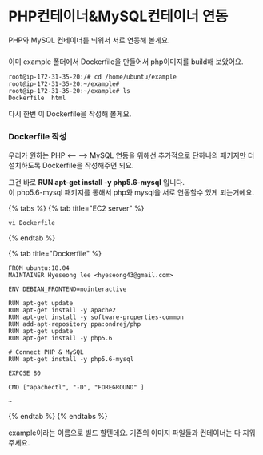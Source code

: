 # PHP컨테이너&MySQL컨테이너 연동



PHP와 MySQL 컨테이너를 띄워서 서로 연동해 볼게요. 

###  

 이미 example 폴더에서 Dockerfile을 만들어서 php이미지를 build해 보았어요. 

```text
root@ip-172-31-35-20:/# cd /home/ubuntu/example
root@ip-172-31-35-20:~/example#
root@ip-172-31-35-20:~/example# ls
Dockerfile  html
```

 다시 한번 이 Dockerfile을 작성해 볼게요. 

### Dockerfile 작성 

 우리가 원하는 PHP &lt;-- --&gt; MySQL 연동을 위해선 추가적으로 단하나의 패키지만 더 설치하도록 Dockerfile을 작성해주면 되요. 

그건 바로  **RUN apt-get install -y php5.6-mysql** 입니다.   
이 php5.6-mysql 패키지를 통해서 php와 mysql을 서로 연동할수 있게 되는거에요. 

{% tabs %}
{% tab title="EC2 server" %}
```text
vi Dockerfile 
```
{% endtab %}

{% tab title="Dockerfile" %}
```
FROM ubuntu:18.04
MAINTAINER Hyeseong lee <hyeseong43@gmail.com>

ENV DEBIAN_FRONTEND=nointeractive

RUN apt-get update
RUN apt-get install -y apache2
RUN apt-get install -y software-properties-common
RUN add-apt-repository ppa:ondrej/php
RUN apt-get update
RUN apt-get install -y php5.6

# Connect PHP & MySQL
RUN apt-get install -y php5.6-mysql

EXPOSE 80

CMD ["apachectl", "-D", "FOREGROUND" ]

~
```
{% endtab %}
{% endtabs %}



example이라는 이름으로 빌드 할텐데요. 기존의 이미지 파일들과 컨테이너는 다 지워주세요. 


